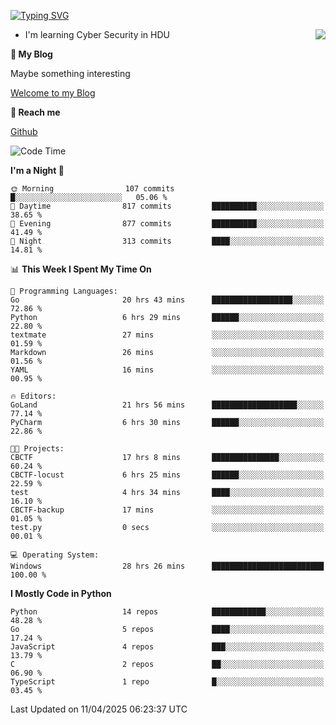 [![Typing SVG](https://readme-typing-svg.herokuapp.com?font=Fira+Code&pause=1000&random=false&width=450&height=60&lines=Hello+%F0%9F%91%8B%F0%9F%8F%BB;I'm+JBNRZ)](https://git.io/typing-svg)

<a href="#">
  <img align="right" src="https://github-readme-stats.vercel.app/api?username=JBNRZ&show_icons=true&bg_color=15,f2f7fd,E0EAFC" />
</a>

- I'm learning Cyber Security in HDU

 **🌱 My Blog**

Maybe something interesting

[Welcome to my Blog](https://jbnrz.com.cn/)

 **💬 Reach me** 

[Github](https://github.com/JBNRZ)


<!--START_SECTION:waka-->
![Code Time](http://img.shields.io/badge/Code%20Time-1%2C132%20hrs%2021%20mins-blue)

**I'm a Night 🦉** 

```text
🌞 Morning                107 commits         █░░░░░░░░░░░░░░░░░░░░░░░░   05.06 % 
🌆 Daytime                817 commits         ██████████░░░░░░░░░░░░░░░   38.65 % 
🌃 Evening                877 commits         ██████████░░░░░░░░░░░░░░░   41.49 % 
🌙 Night                  313 commits         ████░░░░░░░░░░░░░░░░░░░░░   14.81 % 
```


📊 **This Week I Spent My Time On** 

```text
💬 Programming Languages: 
Go                       20 hrs 43 mins      ██████████████████░░░░░░░   72.86 % 
Python                   6 hrs 29 mins       ██████░░░░░░░░░░░░░░░░░░░   22.80 % 
textmate                 27 mins             ░░░░░░░░░░░░░░░░░░░░░░░░░   01.59 % 
Markdown                 26 mins             ░░░░░░░░░░░░░░░░░░░░░░░░░   01.56 % 
YAML                     16 mins             ░░░░░░░░░░░░░░░░░░░░░░░░░   00.95 % 

🔥 Editors: 
GoLand                   21 hrs 56 mins      ███████████████████░░░░░░   77.14 % 
PyCharm                  6 hrs 30 mins       ██████░░░░░░░░░░░░░░░░░░░   22.86 % 

🐱‍💻 Projects: 
CBCTF                    17 hrs 8 mins       ███████████████░░░░░░░░░░   60.24 % 
CBCTF-locust             6 hrs 25 mins       ██████░░░░░░░░░░░░░░░░░░░   22.59 % 
test                     4 hrs 34 mins       ████░░░░░░░░░░░░░░░░░░░░░   16.10 % 
CBCTF-backup             17 mins             ░░░░░░░░░░░░░░░░░░░░░░░░░   01.05 % 
test.py                  0 secs              ░░░░░░░░░░░░░░░░░░░░░░░░░   00.01 % 

💻 Operating System: 
Windows                  28 hrs 26 mins      █████████████████████████   100.00 % 
```

**I Mostly Code in Python** 

```text
Python                   14 repos            ████████████░░░░░░░░░░░░░   48.28 % 
Go                       5 repos             ████░░░░░░░░░░░░░░░░░░░░░   17.24 % 
JavaScript               4 repos             ███░░░░░░░░░░░░░░░░░░░░░░   13.79 % 
C                        2 repos             ██░░░░░░░░░░░░░░░░░░░░░░░   06.90 % 
TypeScript               1 repo              █░░░░░░░░░░░░░░░░░░░░░░░░   03.45 % 
```




 Last Updated on 11/04/2025 06:23:37 UTC
<!--END_SECTION:waka-->
